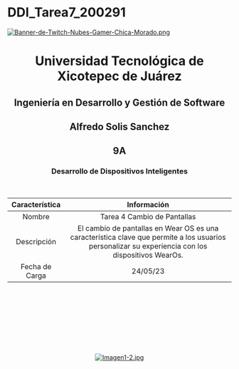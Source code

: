 # DDI_Tarea7_200291

[![Banner-de-Twitch-Nubes-Gamer-Chica-Morado.png](https://i.postimg.cc/15q3LFXF/Banner-de-Twitch-Nubes-Gamer-Chica-Morado.png)](https://postimg.cc/MvzwBvyZ)

<div align="center">
  
# Universidad Tecnológica de Xicotepec de Juárez


## Ingeniería en Desarrollo y Gestión de Software
## Alfredo Solis Sanchez 
## 9A
### Desarrollo de Dispositivos Inteligentes




&nbsp;
&nbsp;


|  Característica |  Información |
| :------------: | :------------: |
| Nombre  |  Tarea 4 Cambio de Pantallas |
| Descripción  | El cambio de pantallas en Wear OS es una característica clave que permite a los usuarios personalizar su experiencia con los dispositivos WearOs.  |
|  Fecha de Carga | 24/05/23  |


&nbsp;
&nbsp;

&nbsp;
&nbsp;

<br>
<br>
<br>
<br>

[![Imagen1-2.jpg](https://i.postimg.cc/x1swjyVj/Imagen1-2.jpg)](https://postimg.cc/0zwWcSNh)
